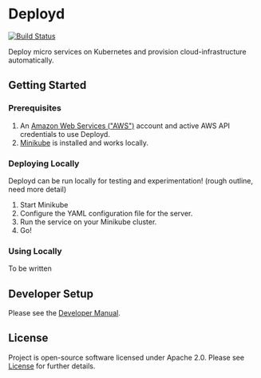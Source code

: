 # Deployd

[![Build Status](https://travis-ci.org/datawire/deployd.svg?branch=master)](https://travis-ci.org/datawire/deployd)


Deploy micro services on Kubernetes and provision cloud-infrastructure automatically.

## Getting Started

### Prerequisites

1. An [Amazon Web Services ("AWS")](https://aws.amazon.com/) account and active AWS API credentials to use Deployd.
2. [Minikube](https://github.com/kubernetes/minikube) is installed and works locally.

### Deploying Locally

Deployd can be run locally for testing and experimentation! (rough outline, need more detail)

1. Start Minikube
2. Configure the YAML configuration file for the server.
3. Run the service on your Minikube cluster.
4. Go!

### Using Locally

To be written

## Developer Setup

Please see the [Developer Manual](doc/developer.md).

## License

Project is open-source software licensed under Apache 2.0. Please see [License](LICENSE) for further details.
